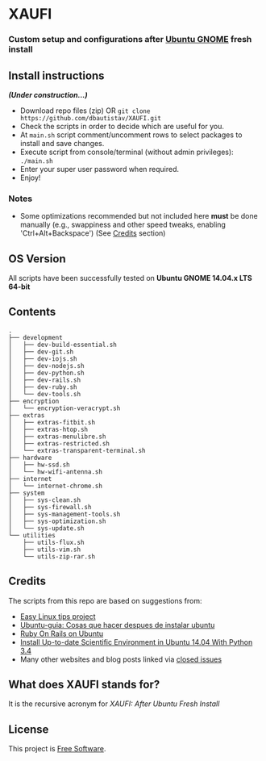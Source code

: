 # XAUFI
### Custom setup and configurations after [Ubuntu GNOME](http://ubuntugnome.org/) fresh install

## Install instructions
***(Under construction...)***
- Download repo files (zip) OR `git clone https://github.com/dbautistav/XAUFI.git`
- Check the scripts in order to decide which are useful for you.
- At `main.sh` script comment/uncomment rows to select packages to install and save changes.
- Execute script from console/terminal (without admin privileges): `./main.sh`
- Enter your super user password when required.
- Enjoy!

### Notes
- Some optimizations recommended but not included here **must** be done manually (e.g., swappiness and other speed tweaks, enabling 'Ctrl+Alt+Backspace') (See [Credits](#credits) section)

## OS Version
All scripts have been successfully tested on **Ubuntu GNOME 14.04.x LTS 64-bit**

## Contents

```
.
├── development
│   ├── dev-build-essential.sh
│   ├── dev-git.sh
│   ├── dev-iojs.sh
│   ├── dev-nodejs.sh
│   ├── dev-python.sh
│   ├── dev-rails.sh
│   ├── dev-ruby.sh
│   └── dev-tools.sh
├── encryption
│   └── encryption-veracrypt.sh
├── extras
│   ├── extras-fitbit.sh
│   ├── extras-htop.sh
│   ├── extras-menulibre.sh
│   ├── extras-restricted.sh
│   └── extras-transparent-terminal.sh
├── hardware
│   ├── hw-ssd.sh
│   └── hw-wifi-antenna.sh
├── internet
│   └── internet-chrome.sh
├── system
│   ├── sys-clean.sh
│   ├── sys-firewall.sh
│   ├── sys-management-tools.sh
│   ├── sys-optimization.sh
│   └── sys-update.sh
└── utilities
    ├── utils-flux.sh
    ├── utils-vim.sh
    └── utils-zip-rar.sh

```

## Credits
The scripts from this repo are based on suggestions from:
- [Easy Linux tips project](https://sites.google.com/site/easylinuxtipsproject/)
- [Ubuntu-guia: Cosas que hacer despues de instalar ubuntu](http://www.ubuntu-guia.com/2014/04/despues-de-instalar-ubuntu.html)
- [Ruby On Rails on Ubuntu](https://www.gorails.com/setup/ubuntu/16.04)
- [Install Up-to-date Scientific Environment in Ubuntu 14.04 With Python 3.4](http://bikulov.org/blog/2014/05/14/install-up-to-date-scientific-environment-in-ubuntu-14-dot-04-with-python-3-dot-4/)
- Many other websites and blog posts linked via [closed issues](https://github.com/dbautistav/XAUFI/issues?q=is:issue+is:closed)

## What does XAUFI stands for?
It is the recursive acronym for *XAUFI: After Ubuntu Fresh Install*

## License
This project is [Free Software](https://raw.githubusercontent.com/dbautistav/XAUFI/master/LICENSE).
